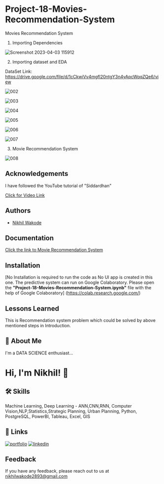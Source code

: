 # Project-18-Movies-Recommendation-System
 Movies Recommendation System

1. Importing Dependencies

![Screenshot 2023-04-03 115912](https://user-images.githubusercontent.com/114944969/229428709-99872f57-7bcb-4c2a-864a-19590a510d35.jpg)

2. Importing dataset and EDA

DataSet Link: https://drive.google.com/file/d/1cCkwiVv4mgfl20ntgY3n4yApcWqqZQe6/view


![002](https://user-images.githubusercontent.com/114944969/229429366-860d3941-0e46-422b-b7fc-e0e7949f25b9.jpg)

![003](https://user-images.githubusercontent.com/114944969/229429087-d653a363-1c4d-441f-af23-d58dae033dfe.jpg)

![004](https://user-images.githubusercontent.com/114944969/229429293-9824f1c5-da1c-4f02-8052-2a0dcedb434d.jpg)

![005](https://user-images.githubusercontent.com/114944969/229429981-9ac5d267-3e15-462b-a3be-fd611e11c8b8.jpg)

![006](https://user-images.githubusercontent.com/114944969/229430003-3e2ad16d-49f7-46c6-b2e4-61990550318e.jpg)

![007](https://user-images.githubusercontent.com/114944969/229430055-3beb9975-31c7-4e4f-a568-19dc7dbf6b55.jpg)

3. Movie Recommendation System

![008](https://user-images.githubusercontent.com/114944969/229430065-6f48b0ca-aa9e-44f3-bbe7-8746813f4f26.jpg)


## Acknowledgements

I have followed the YouTube tutorial of "Siddardhan"

[Click for Video Link](https://www.youtube.com/watch?v=7rEagFH9tQg&list=PLfFghEzKVmjvuSA67LszN1dZ-Dd_pkus6&index=18)

## Authors

- [Nikhil Wakode](https://github.com/Nikhil2893)

## Documentation

[Click the link to Movie Recommendation System](https://www.geeksforgeeks.org/python-implementation-of-movie-recommender-system/)


## Installation

[No Installation is required to run the code as No UI app is created in this one. The predictive system can run on Google Colaboratory.
Please open the **"Project-18-Movies-Recommendation-System.ipynb"** file with the help of Google Colaboratory]
(https://colab.research.google.com/)
    
## Lessons Learned

This is Recommendation system problem which could be solved by above mentioned steps in Introduction.

## 🚀 About Me
I'm a DATA SCIENCE enthusiast...

# Hi, I'm Nikhil! 👋

## 🛠 Skills
Machine Learning, Deep Learning - ANN,CNN,RNN, Computer Vision,NLP,Statistics,Strategic Planning, Urban Planning, Python, PostgreSQL, PowerBI, Tableau, Excel, GIS

## 🔗 Links
[![portfolio](https://img.shields.io/badge/my_portfolio-000?style=for-the-badge&logo=ko-fi&logoColor=white)](https://nikhil2893.github.io/Portfoilio_Nikhil/)
[![linkedin](https://img.shields.io/badge/linkedin-0A66C2?style=for-the-badge&logo=linkedin&logoColor=white)](https://www.linkedin.com/in/nikhil-wakode/
)

## Feedback

If you have any feedback, please reach out to us at 
nikhilwakode2893@gmail.com
